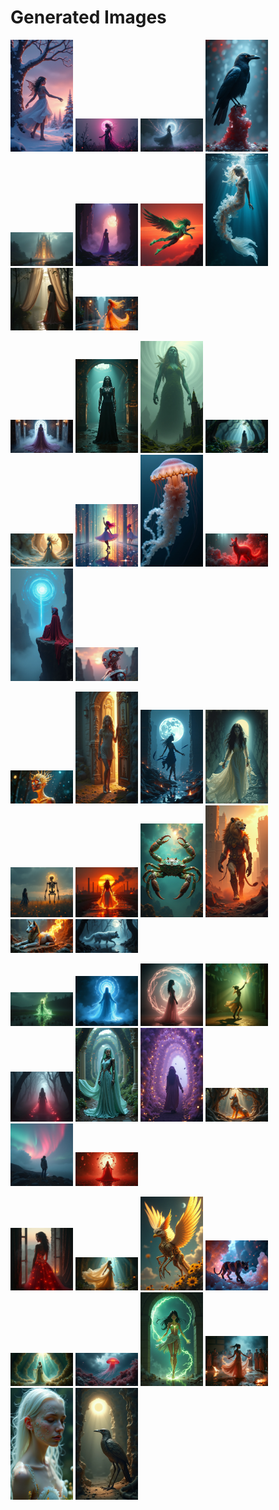 # Generated Images



<img src="2025_07_13_01.png" width="100"/> <img src="2025_07_13_02.png" width="100"/> <img src="2025_07_13_03.png" width="100"/> <img src="2025_07_13_04.png" width="100"/> <img src="2025_07_13_05.png" width="100"/> <img src="2025_07_13_06.png" width="100"/> <img src="2025_07_13_07.png" width="100"/> <img src="2025_07_13_08.png" width="100"/> <img src="2025_07_13_09.png" width="100"/> <img src="2025_07_13_10.png" width="100"/>

<img src="2025_07_13_11.png" width="100"/> <img src="2025_07_13_12.png" width="100"/> <img src="2025_07_13_13.png" width="100"/> <img src="2025_07_13_14.png" width="100"/> <img src="2025_07_13_15.png" width="100"/> <img src="2025_07_13_16.png" width="100"/> <img src="2025_07_13_17.png" width="100"/> <img src="2025_07_13_18.png" width="100"/> <img src="2025_07_13_19.png" width="100"/> <img src="2025_07_13_20.png" width="100"/>

<img src="2025_07_13_21.png" width="100"/> <img src="2025_07_13_22.png" width="100"/> <img src="2025_07_13_23.png" width="100"/> <img src="2025_07_13_24.png" width="100"/> <img src="2025_07_13_25.png" width="100"/> <img src="2025_07_13_26.png" width="100"/> <img src="2025_07_13_27.png" width="100"/> <img src="2025_07_13_28.png" width="100"/> <img src="2025_07_13_29.png" width="100"/> <img src="2025_07_13_30.png" width="100"/>

<img src="2025_07_13_31.png" width="100"/> <img src="2025_07_13_32.png" width="100"/> <img src="2025_07_13_33.png" width="100"/> <img src="2025_07_13_34.png" width="100"/> <img src="2025_07_13_35.png" width="100"/> <img src="2025_07_13_36.png" width="100"/> <img src="2025_07_13_37.png" width="100"/> <img src="2025_07_13_38.png" width="100"/> <img src="2025_07_13_39.png" width="100"/> <img src="2025_07_13_40.png" width="100"/>

<img src="2025_07_13_41.png" width="100"/> <img src="2025_07_13_42.png" width="100"/> <img src="2025_07_13_43.png" width="100"/> <img src="2025_07_13_44.png" width="100"/> <img src="2025_07_13_45.png" width="100"/> <img src="2025_07_13_46.png" width="100"/> <img src="2025_07_13_47.png" width="100"/> <img src="2025_07_13_48.png" width="100"/> <img src="2025_07_13_49.png" width="100"/> <img src="2025_07_13_50.png" width="100"/>